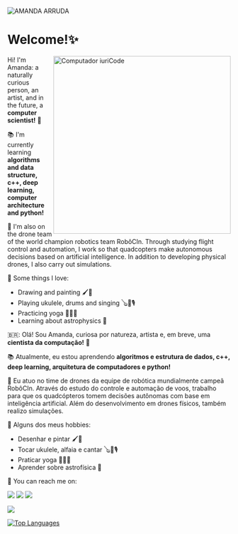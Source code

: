 ![AMANDA ARRUDA](https://user-images.githubusercontent.com/66084295/172268866-9bf655f9-4764-4c65-b153-a660156e09ad.png)
# **Welcome!✨**

<img src="https://raw.githubusercontent.com/MicaelliMedeiros/micaellimedeiros/master/image/computer-illustration.png" min-width="400px" max-width="400px" width="400px" align="right" alt="Computador iuriCode">
 
  Hi! I'm Amanda: a naturally curious person, an artist, and in the future, a **computer scientist!** 🎇
  
  📚 I'm currently learning **algorithms and data structure, c++, deep learning, computer architecture and python!**

  🚀 I'm also on the drone team of the world champion robotics team RobôCIn. Through studying flight control and automation, I work so that quadcopters make autonomous decisions based on artificial intelligence. In addition to developing physical drones, I also carry out simulations.

  🪷 Some things I love:
  - Drawing and painting 🖌️🎨
  - Playing ukulele, drums and singing 🪕🥁🎙️
  - Practicing yoga 🧘🏻‍♀️
  - Learning about astrophysics 🌌
  
  🇧🇷:   Olá! Sou Amanda, curiosa por natureza, artista e, em breve, uma **cientista da computação!** 🎇
  
  📚 Atualmente, eu estou aprendendo **algoritmos e estrutura de dados, c++, deep learning, arquitetura de computadores e python!**

  🚀 Eu atuo no time de drones da equipe de robótica mundialmente campeã RobôCIn. Através do estudo do controle e automação de voos, trabalho para que os quadcópteros tomem decisões autônomas com base em inteligência artificial. Além do desenvolvimento em drones físicos, também realizo simulações.

  🪷 Alguns dos meus hobbies:
  - Desenhar e pintar 🖌️🎨
  - Tocar ukulele, alfaia e cantar 🪕🥁🎙️
  - Praticar yoga 🧘🏻‍♀️
  - Aprender sobre astrofísica 🌌  
  
  💌 You can reach me on:


<p align="left">
  <a href="mailto:amandaarrudamelo@gmail.com" alt="Gmail">
  <img src="https://img.shields.io/badge/-Gmail-61169c?style=flat-square&labelColor=61169c&logo=gmail&logoColor=white&link=mailto:amandaarrudamelo@gmail.com" /></a>

  <a href="https://www.linkedin.com/in/amandaarrudamelo/" alt="Linkedin">
  <img src="https://img.shields.io/badge/-Linkedin-61169c?style=flat-square&logo=Linkedin&logoColor=white&link=https://www.linkedin.com/in/amandaarrudamelo/" /></a>

  <a href="https://contate.me/amandaarruda" alt="WhatsApp">
  <img src="https://img.shields.io/badge/-WhatsApp-61169c?style=flat-square&labelColor=61169c&logo=whatsapp&logoColor=white&link=https://contate.me/amandaarruda"/></a>
  
 </p>

![](http://github-profile-summary-cards.vercel.app/api/cards/profile-details?username=amandaarruda&theme=jolly)
<!---
![Amanda's GitHub stats](https://github-readme-stats.vercel.app/api?username=amandaarruda&theme=jolly&show_icons=true)
--->
[![Top Languages](https://github-readme-stats.vercel.app/api/top-langs/?username=amandaarruda&layout=donut&theme=jolly)](https://github.com/amandaarruda/github-readme-stats)
